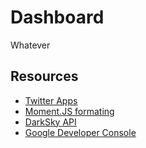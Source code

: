 # Dashboard

Whatever

## Resources

- [Twitter Apps](https://apps.twitter.com)
- [Moment.JS formating](https://momentjs.com/docs/#/displaying/format/)
- [DarkSky API](https://darksky.net/dev/docs)
- [Google Developer Console](https://console.developers.google.com/apis/credentials)